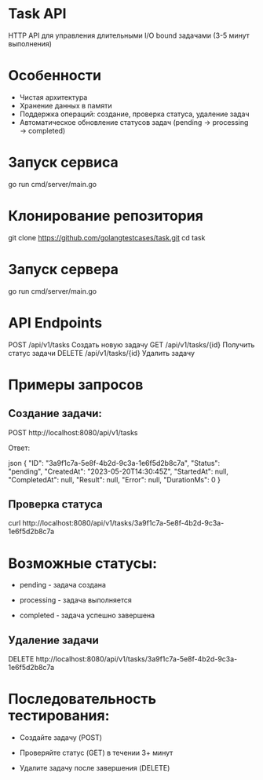 # Task API

HTTP API для управления длительными I/O bound задачами (3-5 минут выполнения)

# Особенности
- Чистая архитектура
- Хранение данных в памяти
- Поддержка операций: создание, проверка статуса, удаление задач
- Автоматическое обновление статусов задач (pending → processing → completed)

# Запуск сервиса
go run cmd/server/main.go

# Клонирование репозитория
git clone https://github.com/golangtestcases/task.git
cd task

# Запуск сервера
go run cmd/server/main.go

# API Endpoints
POST	/api/v1/tasks	Создать новую задачу
GET	/api/v1/tasks/{id}	Получить статус задачи
DELETE	/api/v1/tasks/{id}	Удалить задачу

# Примеры запросов
## Создание задачи:
POST http://localhost:8080/api/v1/tasks

Ответ:

json
{
    "ID": "3a9f1c7a-5e8f-4b2d-9c3a-1e6f5d2b8c7a",
    "Status": "pending",
    "CreatedAt": "2023-05-20T14:30:45Z",
    "StartedAt": null,
    "CompletedAt": null,
    "Result": null,
    "Error": null,
    "DurationMs": 0
}
## Проверка статуса

curl http://localhost:8080/api/v1/tasks/3a9f1c7a-5e8f-4b2d-9c3a-1e6f5d2b8c7a
# Возможные статусы:

- pending - задача создана

- processing - задача выполняется

- completed - задача успешно завершена

## Удаление задачи

DELETE http://localhost:8080/api/v1/tasks/3a9f1c7a-5e8f-4b2d-9c3a-1e6f5d2b8c7a

# Последовательность тестирования:

- Создайте задачу (POST)

- Проверяйте статус (GET) в течении 3+ минут

- Удалите задачу после завершения (DELETE)
